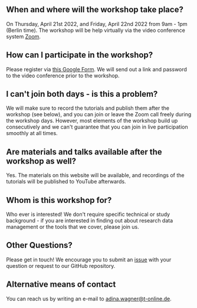 ## When and where will the workshop take place?

On Thursday, April 21st 2022, and Friday, April 22nd 2022 from 9am - 1pm (Berlin time).
The workshop will be help virtually via the video conference system [Zoom](https://zoom.us).

## How can I participate in the workshop?

Please register via [this Google Form](https://forms.gle/vGtkpfNGasutV4Rt7).
We will send out a link and password to the video conference prior to the workshop.

## I can't join both days - is this a problem?

We will make sure to record the tutorials and publish them after the workshop (see below), and you can join or leave the Zoom call freely during the workshop days.
However, most elements of the workshop build up consecutively and we can't guarantee that you can join in live participation smoothly at all times.

## Are materials and talks available after the workshop as well?

Yes. The materials on this website will be available, and recordings of the tutorials will be published to YouTube afterwards.

## Whom is this workshop for?

Who ever is interested!
We don't require specific technical or study background - if you are interested in finding out about research data management or the tools that we cover, please join us.

## Other Questions?

Please get in touch!
We encourage you to submit an [issue](https://github.com/adswa/dl-workshop) with your question or request to our GitHub repository.

## Alternative means of contact

You can reach us by writing an e-mail to [adina.wagner@t-online.de](mailto:adina.wagner@t-online.de).

